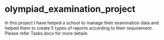 # olympiad_examination_project

In this project I have helped a school to manage their examination data and helped them to create 5 types 
of reports according to their requirement.
Please refer Tasks.docx for more details

